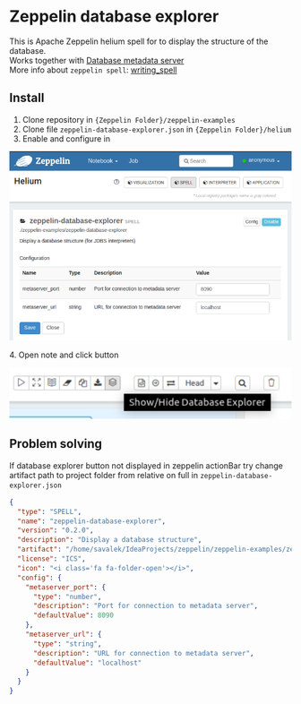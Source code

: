 # Zeppelin database explorer
This is Apache Zeppelin helium spell for to display the structure of the database.  
Works together with [Database metadata server](https://github.com/Savalek/Metadata-server)   
More info about `zeppelin spell`:  [writing_spell](https://zeppelin.apache.org/docs/0.8.0/development/helium/writing_spell.html)

## Install
1. Clone repository in `{Zeppelin Folder}/zeppelin-examples`  
2. Clone file `zeppelin-database-explorer.json` in `{Zeppelin Folder}/helium`
3. Enable and configure in  
<p align="center">
  <img src="https://github.com/Savalek/zeppelin-database-explorer/blob/master/img/spell_settings.png">
</p>
4. Open note and click button
<p align="center">
  <img src="https://github.com/Savalek/zeppelin-database-explorer/blob/master/img/dbEx_button.png">
</p>

## Problem solving
If database explorer button not displayed in zeppelin actionBar try change artifact path to project folder from relative on full in `zeppelin-database-explorer.json`
```json
{
  "type": "SPELL",
  "name": "zeppelin-database-explorer",
  "version": "0.2.0",
  "description": "Display a database structure",
  "artifact": "/home/savalek/IdeaProjects/zeppelin/zeppelin-examples/zeppelin-database-explorer",
  "license": "ICS",
  "icon": "<i class='fa fa-folder-open'></i>",
  "config": {
    "metaserver_port": {
      "type": "number",
      "description": "Port for connection to metadata server",
      "defaultValue": 8090
    },
    "metaserver_url": {
      "type": "string",
      "description": "URL for connection to metadata server",
      "defaultValue": "localhost"
    }
  }
}
```
